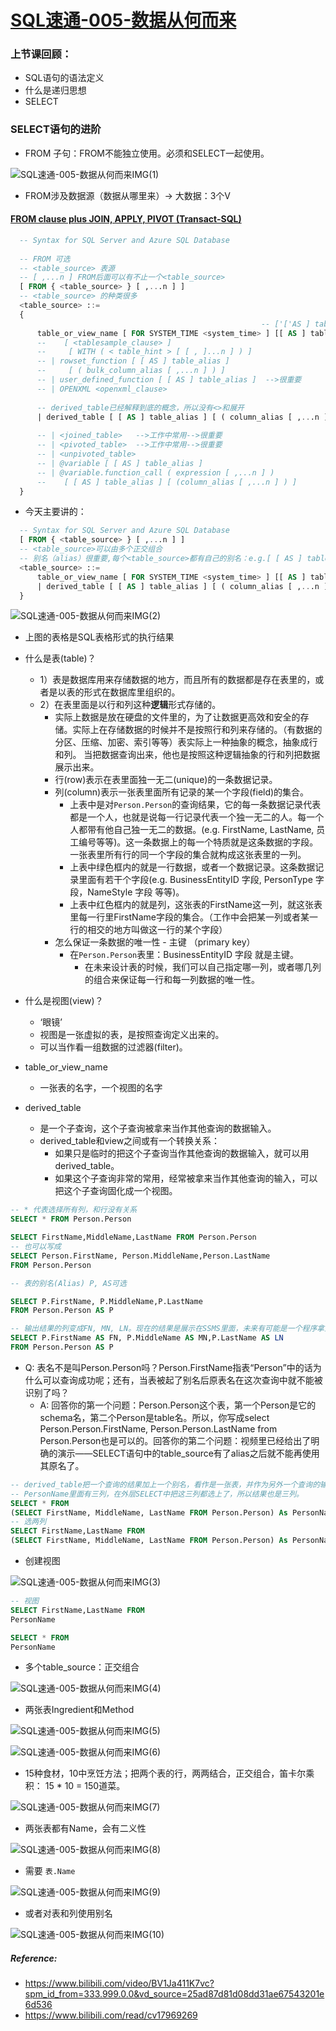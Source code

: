 # [SQL速通-005-数据从何而来](https://www.bilibili.com/video/BV1Ja411K7vc?spm_id_from=333.999.0.0&vd_source=25ad87d81d08dd31ae67543201e6d536)

### 上节课回顾：
  - SQL语句的语法定义
  - 什么是递归思想
  - SELECT

### SELECT语句的进阶

- FROM 子句：FROM不能独立使用。必须和SELECT一起使用。

![SQL速通-005-数据从何而来IMG(1)](https://github.com/YQvQY/LearningCodingNotes/raw/main/SQL%E9%80%9F%E9%80%9ANotes/IMG/SQL-005-IMG(1).png)

- FROM涉及数据源（数据从哪里来）-> 大数据：3个V
#### [FROM clause plus JOIN, APPLY, PIVOT (Transact-SQL)](https://docs.microsoft.com/en-us/sql/t-sql/queries/from-transact-sql?view=sql-server-ver16)
```sql
  -- Syntax for SQL Server and Azure SQL Database  
  
  -- FROM 可选
  -- <table_source> 表源
  -- [ ,...n ] FROM后面可以有不止一个<table_source>
  [ FROM { <table_source> } [ ,...n ] ]  
  -- <table_source> 的种类很多
  <table_source> ::=   
  {  
  														-- ['['AS ] table_alias ]   官方文档少了一个括号
      table_or_view_name [ FOR SYSTEM_TIME <system_time> ] [[ AS ] table_alias ]   
      --    [ <tablesample_clause> ]   
      --     [ WITH ( < table_hint > [ [ , ]...n ] ) ]   
      -- | rowset_function [ [ AS ] table_alias ]   
      --     [ ( bulk_column_alias [ ,...n ] ) ]   
      -- | user_defined_function [ [ AS ] table_alias ]  -->很重要
      -- | OPENXML <openxml_clause>   
      
      -- derived_table已经解释到底的概念，所以没有<>和展开
      | derived_table [ [ AS ] table_alias ] [ ( column_alias [ ,...n ] ) ]   
      
      -- | <joined_table>   -->工作中常用-->很重要
      -- | <pivoted_table>  -->工作中常用-->很重要
      -- | <unpivoted_table>  
      -- | @variable [ [ AS ] table_alias ]  
      -- | @variable.function_call ( expression [ ,...n ] )   
      --    [ [ AS ] table_alias ] [ (column_alias [ ,...n ] ) ]     
  }  
```

- 今天主要讲的：

```sql
  -- Syntax for SQL Server and Azure SQL Database  
  [ FROM { <table_source> } [ ,...n ] ] 
  -- <table_source>可以由多个正交组合
  -- 别名（alias）很重要,每个<table_source>都有自己的别名：e.g.[ [ AS ] table_alias ]
  <table_source> ::=   
      table_or_view_name [ FOR SYSTEM_TIME <system_time> ] [[ AS ] table_alias ]   
      | derived_table [ [ AS ] table_alias ] [ ( column_alias [ ,...n ] ) ]   
  }  
```
![SQL速通-005-数据从何而来IMG(2)](https://github.com/YQvQY/LearningCodingNotes/raw/main/SQL%E9%80%9F%E9%80%9ANotes/IMG/SQL-005-IMG(2).png)
- 上图的表格是SQL表格形式的执行结果

- 什么是表(table)？
  - 1）表是数据库用来存储数据的地方，而且所有的数据都是存在表里的，或者是以表的形式在数据库里组织的。
  - 2）在表里面是以行和列这种**逻辑**形式存储的。
  	- 实际上数据是放在硬盘的文件里的，为了让数据更高效和安全的存储。实际上在存储数据的时候并不是按照行和列来存储的。（有数据的分区、压缩、加密、索引等等）表实际上一种抽象的概念，抽象成行和列。 当把数据查询出来，他也是按照这种逻辑抽象的行和列把数据展示出来。
  	- 行(row)表示在表里面独一无二(unique)的一条数据记录。
  	- 列(column)表示一张表里面所有记录的某一个字段(field)的集合。
  	  - 上表中是对`Person.Person`的查询结果，它的每一条数据记录代表都是一个人，也就是说每一行记录代表一个独一无二的人。每一个人都带有他自己独一无二的数据。(e.g. FirstName, LastName, 员工编号等等)。这一条数据上的每一个特质就是这条数据的字段。一张表里所有行的同一个字段的集合就构成这张表里的一列。
  	  - 上表中绿色框内的就是一行数据，或者一个数据记录。这条数据记录里面有若干个字段(e.g. BusinessEntityID 字段, PersonType 字段，NameStyle 字段 等等)。
  	  - 上表中红色框内的就是列，这张表的FirstName这一列，就这张表里每一行里FirstName字段的集合。（工作中会把某一列或者某一行的相交的地方叫做这一行的某个字段）
  	- 怎么保证一条数据的唯一性 - 主键 （primary key）
  	  - 在`Person.Person`表里：BusinessEntityID 字段 就是主键。
  	    - 在未来设计表的时候，我们可以自己指定哪一列，或者哪几列的组合来保证每一行和每一列数据的唯一性。
  
- 什么是视图(view)？
  - ‘眼镜’
  - 视图是一张虚拟的表，是按照查询定义出来的。
  - 可以当作看一组数据的过滤器(filter)。
  
- table_or_view_name
  - 一张表的名字，一个视图的名字

- derived_table
  - 是一个子查询，这个子查询被拿来当作其他查询的数据输入。
  - derived_table和view之间或有一个转换关系：
    - 如果只是临时的把这个子查询当作其他查询的数据输入，就可以用derived_table。
    - 如果这个子查询非常的常用，经常被拿来当作其他查询的输入，可以把这个子查询固化成一个视图。
  

```sql
-- * 代表选择所有列，和行没有关系
SELECT * FROM Person.Person

SELECT FirstName,MiddleName,LastName FROM Person.Person
-- 也可以写成
SELECT Person.FirstName, Person.MiddleName,Person.LastName 
FROM Person.Person

-- 表的别名(Alias) P, AS可选

SELECT P.FirstName, P.MiddleName,P.LastName
FROM Person.Person AS P

-- 输出结果的列变成FN, MN, LN。现在的结果是展示在SSMS里面，未来有可能是一个程序拿到的结果，程序并不知道这三列的原名是 FirstName, MiddleName, LastName。它只知道拿到的数据三列分别叫做 FN, MN,LN。
SELECT P.FirstName AS FN, P.MiddleName AS MN,P.LastName AS LN
FROM Person.Person AS P
```

- Q: 表名不是叫Person.Person吗？Person.FirstName指表“Person”中的话为什么可以查询成功呢；还有，当表被起了别名后原表名在这次查询中就不能被识别了吗？
  - A: 回答你的第一个问题：Person.Person这个表，第一个Person是它的schema名，第二个Person是table名。所以，你写成select Person.Person.FirstName, Person.Person.LastName from Person.Person也是可以的。回答你的第二个问题：视频里已经给出了明确的演示——SELECT语句中的table_source有了alias之后就不能再使用其原名了。

```sql
-- derived_table把一个查询的结果加上一个别名，看作是一张表，并作为另外一个查询的输入数据。
-- PersonName里面有三列，在外层SELECT中把这三列都选上了，所以结果也是三列。
SELECT * FROM 
(SELECT FirstName, MiddleName, LastName FROM Person.Person) As PersonName
-- 选两列
SELECT FirstName,LastName FROM 
(SELECT FirstName, MiddleName, LastName FROM Person.Person) As PersonName
```

- 创建视图

![SQL速通-005-数据从何而来IMG(3)](https://github.com/YQvQY/LearningCodingNotes/raw/main/SQL%E9%80%9F%E9%80%9ANotes/IMG/SQL-005-IMG(3).png)

  ```sql
  -- 视图
  SELECT FirstName,LastName FROM 
  PersonName
  
  SELECT * FROM 
  PersonName
  ```
- 多个table_source：正交组合

![SQL速通-005-数据从何而来IMG(4)](https://github.com/YQvQY/LearningCodingNotes/raw/main/SQL%E9%80%9F%E9%80%9ANotes/IMG/SQL-005-IMG(4).png)
- 两张表Ingredient和Method

![SQL速通-005-数据从何而来IMG(5)](https://github.com/YQvQY/LearningCodingNotes/raw/main/SQL%E9%80%9F%E9%80%9ANotes/IMG/SQL-005-IMG(5).png)

![SQL速通-005-数据从何而来IMG(6)](https://github.com/YQvQY/LearningCodingNotes/raw/main/SQL%E9%80%9F%E9%80%9ANotes/IMG/SQL-005-IMG(6).png)
- 15种食材，10中烹饪方法；把两个表的行，两两结合，正交组合，笛卡尔乘积： 15 * 10 = 150道菜。

![SQL速通-005-数据从何而来IMG(7)](https://github.com/YQvQY/LearningCodingNotes/raw/main/SQL%E9%80%9F%E9%80%9ANotes/IMG/SQL-005-IMG(7).png)
- 两张表都有Name，会有二义性

![SQL速通-005-数据从何而来IMG(8)](https://github.com/YQvQY/LearningCodingNotes/raw/main/SQL%E9%80%9F%E9%80%9ANotes/IMG/SQL-005-IMG(8).png)

- 需要 `表.Name` 

![SQL速通-005-数据从何而来IMG(9)](https://github.com/YQvQY/LearningCodingNotes/raw/main/SQL%E9%80%9F%E9%80%9ANotes/IMG/SQL-005-IMG(9).png)

- 或者对表和列使用别名

![SQL速通-005-数据从何而来IMG(10)](https://github.com/YQvQY/LearningCodingNotes/raw/main/SQL%E9%80%9F%E9%80%9ANotes/IMG/SQL-005-IMG(10).png)

##### Reference:
- https://www.bilibili.com/video/BV1Ja411K7vc?spm_id_from=333.999.0.0&vd_source=25ad87d81d08dd31ae67543201e6d536
- https://www.bilibili.com/read/cv17969269